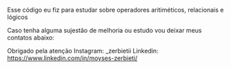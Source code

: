 Esse código eu fiz para estudar sobre operadores aritiméticos, relacionais e lógicos  

Caso tenha alguma sujestão de melhoria ou estudo vou deixar meus contatos abaixo: 

Obrigado pela atenção 
Instagram: _zerbietii
Linkedin: https://www.linkedin.com/in/moyses-zerbieti/
